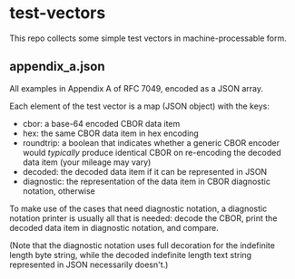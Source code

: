test-vectors
============

This repo collects some simple test vectors in machine-processable form.

appendix_a.json
---------------

All examples in Appendix A of RFC 7049, encoded as a JSON array.

Each element of the test vector is a map (JSON object) with the keys:

- cbor: a base-64 encoded CBOR data item
- hex: the same CBOR data item in hex encoding
- roundtrip: a boolean that indicates whether a generic CBOR encoder
  would _typically_ produce identical CBOR on re-encoding the decoded
  data item (your mileage may vary)
- decoded: the decoded data item if it can be represented in JSON
- diagnostic: the representation of the data item in CBOR diagnostic notation, otherwise

To make use of the cases that need diagnostic notation, a diagnostic
notation printer is usually all that is needed: decode the CBOR, print
the decoded data item in diagnostic notation, and compare.

(Note that the diagnostic notation uses full decoration for the
indefinite length byte string, while the decoded indefinite length
text string represented in JSON necessarily doesn't.)
